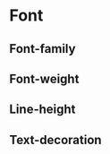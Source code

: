 <script setup>
import CdxDocsTokensTable from '../../src/components/tokens/TokensTable.vue';
import tokens from '@wikimedia/codex-design-tokens/theme-wikimedia-ui.json';
</script>

# Font

## Font-family

<cdx-docs-tokens-table
	:tokens="tokens['font-family']"
	token-demo="CdxDocsFontDemo"
	token-category="font"
	css-property="font-family"
/>

## Font-weight

<cdx-docs-tokens-table
	:tokens="tokens['font-weight']"
	token-demo="CdxDocsFontDemo"
	token-category="font"
	css-property="font-weight"
/>

## Line-height

<cdx-docs-tokens-table
	:tokens="tokens['line-height']"
	token-demo="CdxDocsFontDemo"
	token-category="font"
	css-property="line-height"
/>

## Text-decoration

<cdx-docs-tokens-table
	:tokens="tokens['text-decoration']"
	token-demo="CdxDocsFontDemo"
	token-category="font"
	css-property="text-decoration"
/>
